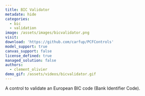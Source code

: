 ```yaml
---
title: BIC Validator
metadate: hide
categories:
  - bic
  - validation
image: /assets/images/bicvalidator.png
visit: 
download: 'https://github.com/carfup/PCFControls'
model_support: true
canvas_support: false
license_defined: true
managed_solution: false
authors:
  - clement_olivier
demo_gif: /assets/videos/bicvalidator.gif
---
```

A control to validate an European BIC code (Bank Identifier Code).
